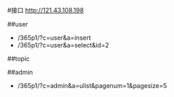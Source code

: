 ﻿#接口
http://121.43.108.198

##user
* /365p1/?c=user&a=insert
* /365p1/?c=user&a=select&id=2

##topic


##admin
* /365p1/?c=admin&a=ulist&pagenum=1&pagesize=5